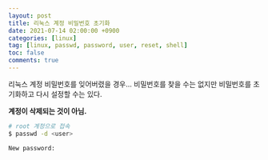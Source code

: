 ```yaml
---
layout: post
title: 리눅스 계정 비밀번호 초기화
date: 2021-07-14 02:00:00 +0900
categories: [linux]
tag: [linux, passwd, password, user, reset, shell]
toc: false
comments: true
---
```


리눅스 계정 비밀번호를 잊어버렸을 경우...
비밀번호를 찾을 수는 없지만 비밀번호를 초기화하고 다시 설정할 수는 있다.

**계정이 삭제되는 것이 아님.**

```sh
# root 계정으로 접속
$ passwd -d <user>

New password: 
```
